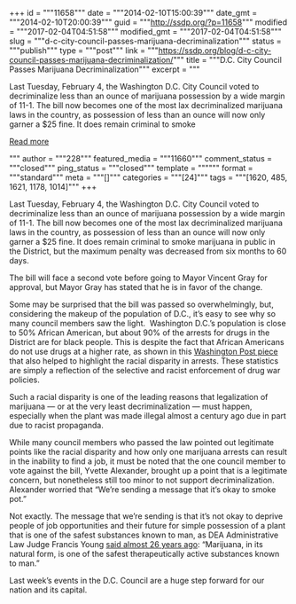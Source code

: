 +++
id = """11658"""
date = """2014-02-10T15:00:39"""
date_gmt = """2014-02-10T20:00:39"""
guid = """http://ssdp.org/?p=11658"""
modified = """2017-02-04T04:51:58"""
modified_gmt = """2017-02-04T04:51:58"""
slug = """d-c-city-council-passes-marijuana-decriminalization"""
status = """publish"""
type = """post"""
link = """https://ssdp.org/blog/d-c-city-council-passes-marijuana-decriminalization/"""
title = """D.C. City Council Passes Marijuana Decriminalization"""
excerpt = """<p>Last Tuesday, February 4, the Washington D.C. City Council voted to decriminalize less than an ounce of marijuana possession by a wide margin of 11-1. The bill now becomes one of the most lax decriminalized marijuana laws in the country, as possession of less than an ounce will now only garner a $25 fine. It does remain criminal to smoke</p>
<div class="h10"></div>
<p><a class="more-link2 flat" href="https://ssdp.org/blog/d-c-city-council-passes-marijuana-decriminalization/">Read more</a></p>
"""
author = """228"""
featured_media = """11660"""
comment_status = """closed"""
ping_status = """closed"""
template = """"""
format = """standard"""
meta = """[]"""
categories = """[24]"""
tags = """[1620, 485, 1621, 1178, 1014]"""
+++
<p dir="ltr">Last Tuesday, February 4, the Washington D.C. City Council voted to decriminalize less than an ounce of marijuana possession by a wide margin of 11-1. The bill now becomes one of the most lax decriminalized marijuana laws in the country, as possession of less than an ounce will now only garner a $25 fine. It does remain criminal to smoke marijuana in public in the District, but the maximum penalty was decreased from six months to 60 days.</p>
<p dir="ltr">The bill will face a second vote before going to Mayor Vincent Gray for approval, but Mayor Gray has stated that he is in favor of the change.</p>
<p dir="ltr">Some may be surprised that the bill was passed so overwhelmingly, but, considering the makeup of the population of D.C., it’s easy to see why so many council members saw the light.  Washington D.C.’s population is close to 50% African American, but about 90% of the arrests for drugs in the District are for black people. This is despite the fact that African Americans do not use drugs at a higher rate, as shown in this <a title="Washington Post Piece" href="http://www.washingtonpost.com/local/study-cites-racial-disparities-in-dc-arrests/2013/07/11/02a46260-ea18-11e2-8f22-de4bd2a2bd39_story.html" target="_blank">Washington Post piece</a> that also helped to highlight the racial disparity in arrests. These statistics are simply a reflection of the selective and racist enforcement of drug war policies.</p>
<p dir="ltr">Such a racial disparity is one of the leading reasons that legalization of marijuana &#8212; or at the very least decriminalization &#8212; must happen, especially when the plant was made illegal almost a century ago due in part due to racist propaganda.</p>
<p dir="ltr">While many council members who passed the law pointed out legitimate points like the racial disparity and how only one marijuana arrests can result in the inability to find a job, it must be noted that the one council member to vote against the bill, Yvette Alexander, brought up a point that is a legitimate concern, but nonetheless still too minor to not support decriminalization. Alexander worried that “We’re sending a message that it’s okay to smoke pot.”</p>
<p dir="ltr">Not exactly. The message that we’re sending is that it’s not okay to deprive people of job opportunities and their future for simple possession of a plant that is one of the safest substances known to man, as DEA Administrative Law Judge Francis Young <a href="http://www.ccguide.org/young88.php" target="_blank">said almost 26 years ago</a>: &#8220;Marijuana, in its natural form, is one of the safest therapeutically active substances known to man.&#8221;</p>
<p dir="ltr">Last week&#8217;s events in the D.C. Council are a huge step forward for our nation and its capital.</p>
